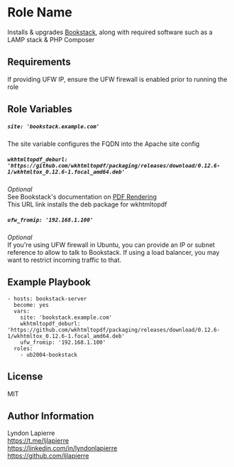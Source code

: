 Role Name
=========

Installs & upgrades [Bookstack](https://www.bookstackapp.com), along with required software such as a LAMP stack & PHP Composer

Requirements
------------

If providing UFW IP, ensure the UFW firewall is enabled prior to running the role

Role Variables
--------------

##### ```site: 'bookstack.example.com'```
The site variable configures the FQDN into the Apache site config

##### ```wkhtmltopdf_deburl: 'https://github.com/wkhtmltopdf/packaging/releases/download/0.12.6-1/wkhtmltox_0.12.6-1.focal_amd64.deb'```
*Optional*  
See Bookstack's documentation on [PDF Rendering](https://www.bookstackapp.com/docs/admin/pdf-rendering/)  
This URL link installs the deb package for wkhtmltopdf

##### ```ufw_fromip: '192.168.1.100'```
*Optional*  
If you're using UFW firewall in Ubuntu, you can provide an IP or subnet reference to allow to talk to Bookstack. If using a load balancer, you may want to restrict incoming traffic to that.

Example Playbook
----------------

    - hosts: bookstack-server
      become: yes
      vars:
        site: 'bookstack.example.com'
        wkhtmltopdf_deburl: 'https://github.com/wkhtmltopdf/packaging/releases/download/0.12.6-1/wkhtmltox_0.12.6-1.focal_amd64.deb'
        ufw_fromip: '192.168.1.100'
      roles:
        - ub2004-bookstack

License
-------

MIT

Author Information
------------------

Lyndon Lapierre  
https://t.me/ljlapierre  
https://linkedin.com/in/lyndonlapierre  
https://github.com/ljlapierre
